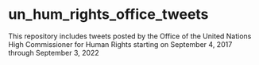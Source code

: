 # un_hum_rights_office_tweets
This repository includes tweets posted by the Office of the United Nations High Commissioner for Human Rights starting on September 4, 2017 through September 3, 2022
